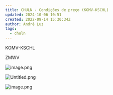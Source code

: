 ```yaml
---
title: CHULN - Condições de preço (KOMV-KSCHL)
updated: 2024-10-06 10:51
created: 2022-09-14 15:30:34Z
author: André Luz
tags:
  - chuln
---
```


KOMV-KSCHL

ZMWV

![image.png](image-21.png)

![Untitled.png](Untitled-3.png)

![image.png](image-22.png)